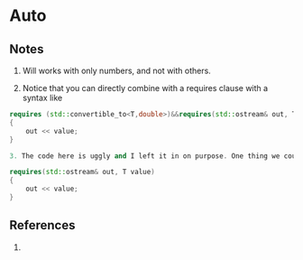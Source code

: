 # Auto

## Notes
1. Will works with only numbers, and not with others. 

2. Notice that you can directly combine with a requires clause with a syntax like
```cpp
requires (std::convertible_to<T,double>)&&requires(std::ostream& out, T value)
{
    out << value;
}

3. The code here is uggly and I left it in on purpose. One thing we could do to improve on this is extract the

requires(std::ostream& out, T value)
{
    out << value;
}
```

## References

1. 

